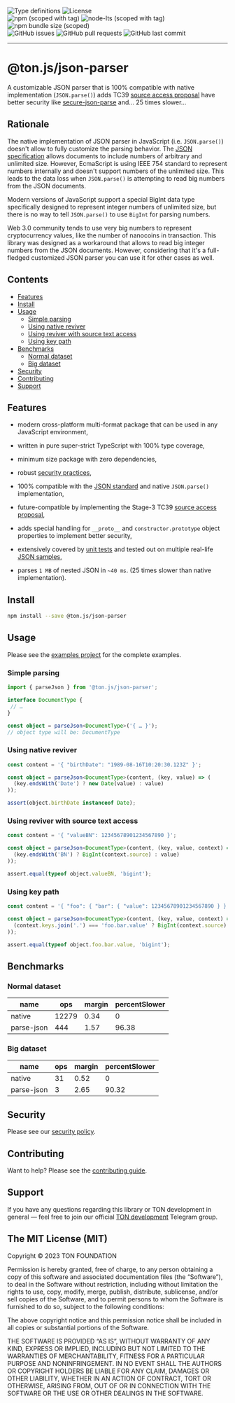 <img alt="Type definitions" src="https://img.shields.io/npm/types/@ton.js/json-parser"> <img alt="License" src="https://img.shields.io/github/license/ton-js/json-parser"> <br> <img alt="npm (scoped with tag)" src="https://img.shields.io/npm/v/@ton.js/json-parser/beta"> <img alt="node-lts (scoped with tag)" src="https://img.shields.io/node/v-lts/@ton.js/json-parser/beta"> <img alt="npm bundle size (scoped)" src="https://img.shields.io/bundlephobia/min/@ton.js/json-parser"> <br> <img alt="GitHub issues" src="https://img.shields.io/github/issues/ton-js/json-parser"> <img alt="GitHub pull requests" src="https://img.shields.io/github/issues-pr/ton-js/json-parser"> <img alt="GitHub last commit" src="https://img.shields.io/github/last-commit/ton-js/json-parser">

<hr>

# @ton.js/json-parser

A customizable JSON parser that is 100% compatible
with native implementation (`JSON.parse()`) adds
TC39 [source access proposal][tc39-proposal] have
better security like [secure-json-parse][secure-json-parse]
and… 25 times slower…

## Rationale

The native implementation of JSON parser in JavaScript
(i.e. `JSON.parse()`) doesn't allow to fully customize the
parsing behavior. The [JSON specification][json-standard] allows
documents to include numbers of arbitrary and unlimited size.
However, EcmaScript is using IEEE 754 standard to represent
numbers internally and doesn't support numbers of the unlimited
size. This leads to the data loss when `JSON.parse()` is
attempting to read big numbers from the JSON documents.

Modern versions of JavaScript support a special BigInt data
type specifically designed to represent integer numbers of
unlimited size, but there is no way to tell `JSON.parse()`
to use `BigInt` for parsing numbers.

Web 3.0 community tends to use very big numbers to represent
cryptocurrency values, like the number of nanocoins in transaction.
This library was designed as a workaround that allows to read
big integer numbers from the JSON documents. However, considering
that it's a full-fledged customized JSON parser you can use it
for other cases as well.

## Contents

*   [Features](#features)
*   [Install](#install)
*   [Usage](#usage)
    *   [Simple parsing](#simple-parsing)
    *   [Using native reviver](#using-native-reviver)
    *   [Using reviver with source text access](#using-reviver-with-source-text-access)
    *   [Using key path](#using-key-path)
*   [Benchmarks](#benchmarks)
    *   [Normal dataset](#normal-dataset)
    *   [Big dataset](#big-dataset)
*   [Security](#security)
*   [Contributing](#contributing)
*   [Support](#support)

## Features

*   modern cross-platform multi-format package that can be
    used in any JavaScript environment,

*   written in pure super-strict TypeScript with 100% type coverage,

*   minimum size package with zero dependencies,

*   robust [security practices][security-policy],

*   100% compatible with the [JSON standard][json-standard]
    and native `JSON.parse()` implementation,

*   future-compatible by implementing the Stage-3
    TC39 [source access proposal][tc39-proposal],

*   adds special handling for `__proto__` and `constructor.prototype`
    object properties to implement better security,

*   extensively covered by [unit tests][tests] and tested out
    on multiple real-life [JSON samples][test-samples],

*   parses `1 MB` of nested JSON in `~40 ms`.
    (25 times slower than native implementation).

## Install

```sh
npm install --save @ton.js/json-parser
```

## Usage

Please see the [examples project][examples] for the complete
examples.

### Simple parsing

```ts
import { parseJson } from '@ton.js/json-parser';

interface DocumentType {
 // …
}

const object = parseJson<DocumentType>('{ … }');
// object type will be: DocumentType
```

### Using native reviver

```ts
const content = '{ "birthDate": "1989-08-16T10:20:30.123Z" }';

const object = parseJson<DocumentType>(content, (key, value) => (
  (key.endsWith('Date') ? new Date(value) : value)
));

assert(object.birthDate instanceof Date);
```

### Using reviver with source text access

```ts
const content = '{ "valueBN": 12345678901234567890 }';

const object = parseJson<DocumentType>(content, (key, value, context) => (
  (key.endsWith('BN') ? BigInt(context.source) : value)
));

assert.equal(typeof object.valueBN, 'bigint');
```

### Using key path

```ts
const content = '{ "foo": { "bar": { "value": 12345678901234567890 } } }';

const object = parseJson<DocumentType>(content, (key, value, context) => (
  (context.keys.join('.') === 'foo.bar.value' ? BigInt(context.source) : value)
));

assert.equal(typeof object.foo.bar.value, 'bigint');
```

## Benchmarks

### Normal dataset

<table><thead><tr><th>name</th><th>ops</th><th>margin</th><th>percentSlower</th></tr></thead><tbody><tr><td>native</td><td>12279</td><td>0.34</td><td>0</td></tr><tr><td>parse-json</td><td>444</td><td>1.57</td><td>96.38</td></tr></tbody></table>

### Big dataset

<table><thead><tr><th>name</th><th>ops</th><th>margin</th><th>percentSlower</th></tr></thead><tbody><tr><td>native</td><td>31</td><td>0.52</td><td>0</td></tr><tr><td>parse-json</td><td>3</td><td>2.65</td><td>90.32</td></tr></tbody></table>

## Security

Please see our [security policy][security-policy].

## Contributing

Want to help? Please see the [contributing guide][contributing].

## Support

If you have any questions regarding this library or
TON development in general — feel free to join our official
[TON development][tondev-chat] Telegram group.

## The MIT License (MIT)

Copyright © 2023 TON FOUNDATION

Permission is hereby granted, free of charge, to any person
obtaining a copy of this software and associated documentation
files (the “Software”), to deal in the Software without
restriction, including without limitation the rights to
use, copy, modify, merge, publish, distribute, sublicense,
and/or sell copies of the Software, and to permit persons
to whom the Software is furnished to do so, subject to the
following conditions:

The above copyright notice and this permission notice shall
be included in all copies or substantial portions of the Software.

THE SOFTWARE IS PROVIDED “AS IS”, WITHOUT WARRANTY OF ANY KIND,
EXPRESS OR IMPLIED, INCLUDING BUT NOT LIMITED TO THE WARRANTIES
OF MERCHANTABILITY, FITNESS FOR A PARTICULAR PURPOSE AND
NONINFRINGEMENT. IN NO EVENT SHALL THE AUTHORS OR COPYRIGHT
HOLDERS BE LIABLE FOR ANY CLAIM, DAMAGES OR OTHER LIABILITY,
WHETHER IN AN ACTION OF CONTRACT, TORT OR OTHERWISE,
ARISING FROM, OUT OF OR IN CONNECTION WITH THE SOFTWARE
OR THE USE OR OTHER DEALINGS IN THE SOFTWARE.

[contributing]: ./CONTRIBUTING.md

[test-samples]: ./package/test/samples

[tests]: ./package/src/json-parser.test.ts

[examples]: ./examples/node-esm

[security-policy]: https://github.com/ton-js/json-parser/security/policy

[json-standard]: https://www.json.org/json-en.html

[secure-json-parse]: https://github.com/fastify/secure-json-parse

[tc39-proposal]: https://github.com/tc39/proposal-json-parse-with-source

[tondev-chat]: https://t.me/tondev_eng
